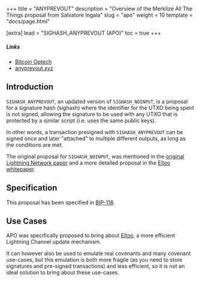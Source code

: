 +++
title = "ANYPREVOUT"
description = "Overview of the Merklize All The Things proposal from Salvatore Ingala"
slug = "apo"
weight = 10
template = "docs/page.html"

[extra]
lead = "SIGHASH_ANYPREVOUT (APO)"
toc = true
+++


##### Links

- [Bitcoin Optech](https://bitcoinops.org/en/topics/sighash_anyprevout/)
- [anyprevout.xyz](https://anyprevout.xyz/)


## Introduction

`SIGHASH_ANYPREVOUT`, an updated version of `SIGHASH_NOINPUT`, is a proposal for a signature hash
(sighash) where the identifier for the UTXO being spent is not signed, allowing the signature to be
used with any UTXO that is protected by a similar script (i.e. uses the same public keys).

In other words, a transaction presigned with `SIGHASH_ANYPREVOUT` can be signed once and later
"attached" to multiple different outputs, as long as the conditions are met.

The original proposal for `SIGHASH_NOINPUT`, was mentioned in the [original Lightning Network
paper](https://lightning.network/lightning-network-paper.pdf) and a more detailed proposal in the
[Eltoo whitepaper](https://blockstream.com/eltoo.pdf).

## Specification

This proposal has been specified in
[BIP-118](https://github.com/bitcoin/bips/blob/master/bip-0118.mediawiki).


## Use Cases

APO was specifically proposed to bring about [Eltoo](/use-cases/eltoo), a more efficient Lightning
Channel update mechanism.

It can however also be used to emulate real covenants and many covenant use-cases, but this
emulation is both more fragile (as you need to store signatures and pre-signed transactions) and
less efficient, so it is not an ideal solution to bring about these use-cases.
